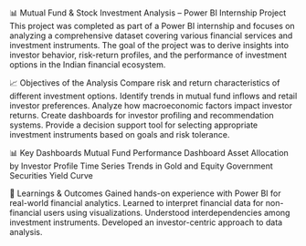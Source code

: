 📊 Mutual Fund & Stock Investment Analysis – Power BI Internship Project
This project was completed as part of a Power BI internship and focuses on analyzing a comprehensive dataset covering various financial services and investment instruments. The goal of the project was to derive insights into investor behavior, risk-return profiles, and the performance of investment options in the Indian financial ecosystem.

📈 Objectives of the Analysis
Compare risk and return characteristics of different investment options.
Identify trends in mutual fund inflows and retail investor preferences.
Analyze how macroeconomic factors impact investor returns.
Create dashboards for investor profiling and recommendation systems.
Provide a decision support tool for selecting appropriate investment instruments based on goals and risk tolerance.

📊 Key Dashboards
Mutual Fund Performance Dashboard
Asset Allocation by Investor Profile
Time Series Trends in Gold and Equity
Government Securities Yield Curve

📝 Learnings & Outcomes
Gained hands-on experience with Power BI for real-world financial analytics.
Learned to interpret financial data for non-financial users using visualizations.
Understood interdependencies among investment instruments.
Developed an investor-centric approach to data analysis.
